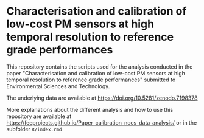 # Characterisation and calibration of low-cost PM sensors at high temporal resolution to reference grade performances

This repository contains the scripts used for the analysis conducted in the paper "Characterisation and calibration of low-cost PM sensors at high temporal resolution to reference grade performances" submitted to Environmental Sciences and Technology.

The underlying data are available at https://doi.org/10.5281/zenodo.7198378

More explanations about the different analysis and how to use this repository are available at https://feeprojects.github.io/Paper_calibration_nocs_data_analysis/ or in the subfolder `R/index.rmd`

